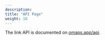 ```yaml
---
description:
title: "API Page"
weight: 10
---
```


The link API is documented on [omaps.app/api](https://omaps.app/api).

